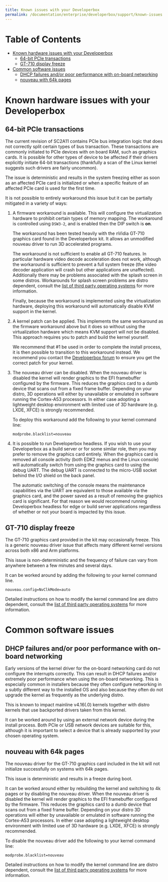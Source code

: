 ```yaml
---
title: Known issues with your Developerbox
permalink: /documentation/enterprise/developerbox/support/known-issues.html
---
```

# Table of Contents

   * [Known hardware issues with your Developerbox](#known-hardware-issues-with-your-developerbox)
      * [64-bit PCIe transactions](#64-bit-pcie-transactions)
      * [GT-710 display freeze](#gt-710-display-freeze)
   * [Common software issues](#common-software-issues)
      * [DHCP failures and/or poor performance with on-board networking](#dhcp-failures-andor-poor-performance-with-on-board-networking)
      * [nouveau with 64k pages](#nouveau-with-64k-pages)

<!-- Created by [gh-md-toc](https://github.com/ekalinin/github-markdown-toc) -->


# Known hardware issues with your Developerbox

## 64-bit PCIe transactions

The current revision of SC2A11 contains PCIe bus integration logic that
does not correctly split certain types of bus transaction. These
transactions are commonly initiated to PCIe devices with on board RAM,
such as graphics cards. It is possible for other types of device to be
affected if their drivers explicitly initiate 64-bit transactions
(thankfully a scan of the Linux kernel suggests such drivers are fairly
uncommon).

The issue is deterministic and results in the system freezing either as
soon as an affected PCIe card is initialized or when a specific feature
of an affected PCIe card is used for the first time.

It is not possible to entirely workaround this issue but it can be
partially mitigated in a variety of ways:

1. A firmware workaround is available. This will configure the
   virtualization hardware to prohibit certain types of memory
   mapping. The workaround is controlled using `DSW3-2`, and is
   enabled then the DIP switch is **on**.

   The workaround has been tested heavily with the nVidia GT-710
   graphics card found in the Developerbox kit. It allows an
   unmodified nouveau driver to run 3D accelerated programs.

   The workaround is not sufficient to enable all GT-710 features.
   In particular hardware video decode acceleration does not work,
   although the workaround is sufficient to prevent a full system
   freeze (the video decoder application will crash but other
   applications are unaffected). Additionally there may be problems
   associated with the splash screen in some distros. Workarounds
   for splash screen problems are distro dependent, consult the
   [list of third party operating systems](../downloads/) for more
   information.

   Finally, because the workaround is implemented using the
   virtualization hardware, deploying this workaround will automatically
   disable KVM support in the kernel.

2. A kernel patch can be applied. This implements the same workaround
   as the firmware workaround above but it does so without using the
   virtualization hardware which means KVM support will not be disabled.
   This approach requires you to patch and build the kernel yourself.

   We recommend that #1 be used in order to complete the install
   process, it is then possible to transition to this workaround
   instead. We recommend you contact the [Developerbox
   forum](https://discuss.96boards.org/c/products/developerbox) to
   ensure you get the correct patch for your kernel.

3. The nouveau driver can be disabled. When the nouveau driver is
   disabled the kernel will render graphics to the EFI framebuffer
   configured by the firmware. This reduces the graphics card to a
   dumb device that scans out from a fixed frame buffer. Depending
   on your distro, 3D operations will either by unavailable or
   emulated in software running the Cortex-A53 processors. In either
   case adopting a lightweight desktop environment with limited use
   of 3D hardware (e.g. LXDE, XFCE) is strongly recommended.

   To deploy this workaround add the following to your kernel command
   line:

   ~~~
   modprobe.blacklist=nouveau
   ~~~

4. It is possible to run Developerbox headless. If you wish to use
   your Developerbox as a build server or for some similar role, then
   you may prefer to remove the graphics card entirely. When the graphics
   card is removed all console activity (both EDK2 menus and the Linux
   console) will automatically switch from using the graphics
   card to using the debug UART. The debug UART is connected to the
   micro-USB socket behind the I/O shield on the back panel.

   The automatic switching of the console means the maintenance capabilities
   via the UART are equivalent to those available via the graphics card,
   and the power saved as a result of removing the graphics card is
   significant. For that reason we would recommend running Developerbox
   headless for edge or build server applications regardless of whether
   or not your board is impacted by this issue.

## GT-710 display freeze

The GT-710 graphics card provided in the kit may occasionally freeze.
This is a generic nouveau driver issue that affects many different
kernel versions across both x86 and Arm platforms.

This issue is non-deterministic and the frequency of failure can vary
from anywhere between a few minutes and several days.

It can be worked around by adding the following to your kernel command
line.

~~~
nouveau.config=NvClkMode=auto
~~~

Detailed instructions on how to modify the kernel command line are
distro dependent, consult the [list of third party operating
systems](../downloads/) for more information.


# Common software issues

## DHCP failures and/or poor performance with on-board networking

Early versions of the kernel driver for the on-board networking card
do not configure the interrupts correctly. This can result in DHCP
failures and/or extremely poor performance when using the on-board
networking. This is especially common in installers because they often
configure networking in a subtly different way to the installed OS and
also because they often do not upgrade the kernel as frequently as the
underlying distro.

This is known to impact mainline v4.16(.0) kernels together with
distro kernels that use backported drivers taken from this kernel.

It can be worked around by using an external network device during
the install process. Both PCIe or USB network devices are suitable for
this, although it is important to select a device that is already
supported by your chosen operating system.

## nouveau with 64k pages

The nouveau driver for the GT-710 graphics card included in the kit
will not initialize successfully on systems with 64k pages.

This issue is deterministic and results in a freeze during boot.

It can be worked around either by rebuilding the kernel and switching to
4k pages or by disabling the nouveau driver. When the nouveau driver is
disabled the kernel will render graphics to the EFI framebuffer
configured by the firmware. This reduces the graphics card to a dumb
device that scans out from a fixed frame buffer. Depending on your
distro 3D operations will either by unavailable or emulated in software
running the Cortex-A53 processors. In either case adopting a lightweight
desktop environment with limited use of 3D hardware (e.g. LXDE, XFCE) is
strongly recommended.

To disable the nouveau driver add the following to your kernel command
line:

~~~
modprobe.blacklist=nouveau
~~~

Detailed instructions on how to modify the kernel command line are
distro dependent, consult the [list of third party operating
systems](../downloads/) for more information.

